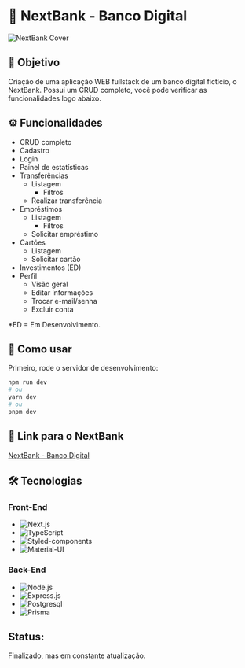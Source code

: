 # 💸 NextBank - Banco Digital

![NextBank Cover](https://i.imgur.com/hcISs7E.jpeg)

## 🎯 Objetivo

Criação de uma aplicação WEB fullstack de um banco digital fictício, o NextBank. Possui um CRUD completo, você pode verificar as funcionalidades logo abaixo.

## ⚙️ Funcionalidades

- CRUD completo
- Cadastro
- Login
- Painel de estatísticas
- Transferências
  - Listagem
    - Filtros
  - Realizar transferência
- Empréstimos
  - Listagem
    - Filtros
  - Solicitar empréstimo
- Cartões
  - Listagem
  - Solicitar cartão
- Investimentos (ED) 
- Perfil
  - Visão geral
  - Editar informações
  - Trocar e-mail/senha
  - Excluir conta

*ED = Em Desenvolvimento.

## 🚀 Como usar
Primeiro, rode o servidor de desenvolvimento:

```bash
npm run dev
# ou
yarn dev
# ou
pnpm dev
```

## 🔗 Link para o NextBank

[NextBank - Banco Digital](https://nextbank-fg.vercel.app/)

## 🛠 Tecnologias

### Front-End
- ![Next.js](https://img.shields.io/badge/Next-black?style=for-the-badge&logo=next.js&logoColor=white)
- ![TypeScript](https://img.shields.io/badge/TypeScript-007ACC?style=for-the-badge&logo=typescript&logoColor=white)
- ![Styled-components](https://img.shields.io/badge/styled--components-DB7093?style=for-the-badge&logo=styled-components&logoColor=white)
- ![Material-UI](https://img.shields.io/badge/Material--UI-0081CB?style=for-the-badge&logo=material-ui&logoColor=white)

### Back-End
- ![Node.js](https://img.shields.io/badge/Node.js-43853D?style=for-the-badge&logo=node.js&logoColor=white)
- ![Express.js](https://img.shields.io/badge/Express.js-404D59?style=for-the-badge)
- ![Postgresql](https://img.shields.io/badge/PostgreSQL-316192?style=for-the-badge&logo=postgresql&logoColor=white)
- ![Prisma](https://img.shields.io/badge/Prisma-3982CE?style=for-the-badge&logo=Prisma&logoColor=white)

## Status:

Finalizado, mas em constante atualização.

